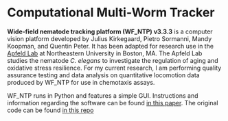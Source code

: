 # Computational Multi-Worm Tracker

**Wide-field nematode tracking platform (WF_NTP) v3.3.3** is a computer vision platform developed by Julius Kirkegaard, Pietro Sormanni, Mandy Koopman, and Quentin Peter. It has been adapted for research use in the [Apfeld Lab](http://apfeldlab.mystrikingly.com/) at Northeastern University in Boston, MA. The Apfeld Lab studies the nematode *C. elegans* to investigate the regulation of aging and oxidative stress resilience. For my current research, I am performing quality assurance testing and data analysis on quantitative locomotion data produced by WF_NTP for use in chemotaxis assays. 

WF_NTP runs in Python and features a simple GUI. Instructions and information regarding the software can be found [in this paper](https://www.sciencedirect.com/science/article/pii/S016502701830027X?via%3Dihub). The original code can be found [in this repo](https://github.com/impact27/WF_NTP)
